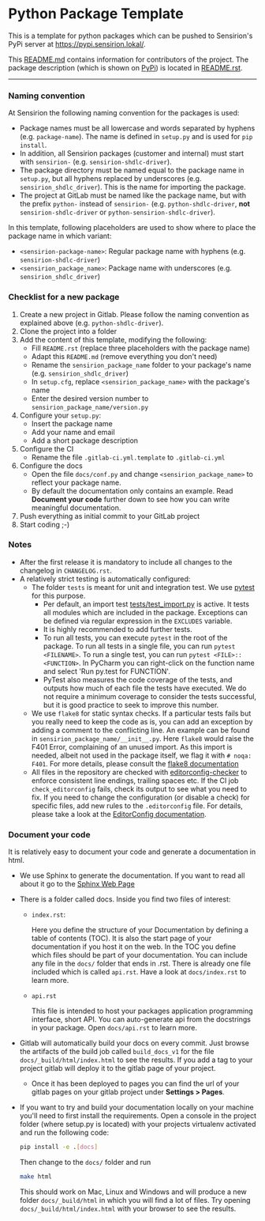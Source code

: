 # Python Package Template

This is a template for python packages which can be pushed to Sensirion's PyPi
server at https://pypi.sensirion.lokal/.


This [README.md](README.md) contains information for contributors of the
project. The package description (which is shown on
[PyPi](https://pypi.sensirion.lokal/)) is located in [README.rst](README.rst).

---

### Naming convention

At Sensirion the following naming convention for the packages is used:

* Package names must be all lowercase and words separated by hyphens (e.g.
  `package-name`). The name is defined in `setup.py` and is used for
  `pip install`.
* In addition, all Sensirion packages (customer and internal) must start with
  `sensirion-` (e.g. `sensirion-shdlc-driver`).
* The package directory must be named equal to the package name in `setup.py`,
  but all hyphens replaced by underscores (e.g. `sensirion_shdlc_driver`). This
  is the name for importing the package.
* The project at GitLab must be named like the package name, but with the prefix
  `python-` instead of `sensirion-` (e.g. `python-shdlc-driver`, **not**
  `sensirion-shdlc-driver` or `python-sensirion-shdlc-driver`).

In this template, following placeholders are used to show where to place the
package name in which variant:
* `<sensirion-package-name>`: Regular package name with hyphens (e.g.
  `sensirion-shdlc-driver`)
* `<sensirion_package_name>`: Package name with underscores (e.g.
  `sensirion_shdlc_driver`)


### Checklist for a new package

1. Create a new project in Gitlab. Please follow the naming convention as
  explained above (e.g. `python-shdlc-driver`).
2. Clone the project into a folder
3. Add the content of this template, modifying the following:
   * Fill `README.rst` (replace three placeholders with the package name)
   * Adapt this `README.md` (remove everything you don't need)
   * Rename the `sensirion_package_name` folder to your package's name (e.g.
     `sensirion_shdlc_driver`)
   * In `setup.cfg`, replace `<sensirion_package_name>` with the package's name
   * Enter the desired version number to `sensirion_package_name/version.py`
4. Configure your `setup.py`:
   * Insert the package name
   * Add your name and email
   * Add a short package description
5. Configure the CI
   * Rename the file `.gitlab-ci.yml.template` to `.gitlab-ci.yml`
6. Configure the docs
   * Open the file `docs/conf.py` and change `<sensirion_package_name>` to
   reflect your package name.
   * By default the documentation only contains an example. Read
   __Document your code__ further down to see how you can
   write meaningful documentation.
7. Push everything as initial commit to your GitLab project
8. Start coding ;-)


### Notes

* After the first release it is mandatory to include all changes to the
  changelog in `CHANGELOG.rst`.
* A relatively strict testing is automatically configured:
  * The folder `tests` is meant for unit and integration test. We use
    [pytest](https://docs.pytest.org) for this purpose.
    * Per default, an import test [tests/test_import.py](tests/test_imports.py)
      is active. It tests all modules which are included in the package.
      Exceptions can be defined via regular expression in the `EXCLUDES`
      variable.
    * It is highly recommended to add further tests.
    * To run all tests, you can execute `pytest` in the root of the package. To
      run all tests in a single file, you can run `pytest <FILENAME>`. To run a
      single test, you can run `pytest <FILE>::<FUNCTION>`. In PyCharm you can
      right-click on the function name and select 'Run py.test for FUNCTION'.
    * PyTest also measures the code coverage of the tests, and outputs how much
      of each file the tests have executed. We do not require a minimum coverage
      to consider the tests successful, but it is good practice to seek to
      improve this number.
  * We use `flake8` for static syntax checks. If a particular tests fails but
    you really need to keep the code as is, you can add an exception by adding a
    comment to the conflicting line. An example can be found in
    `sensirion_package_name/__init__.py`. Here `flake8` would raise the F401
    Error, complaining of an unused import. As this import is needed, albeit not
    used in the package itself, we flag it with `# noqa: F401`. For more
    details, please consult the
    [flake8 documentation](http://flake8.pycqa.org/en/latest/user/violations.html#in-line-ignoring-errors)
  * All files in the repository are checked with
    [editorconfig-checker](https://editorconfig-checker.github.io/) to enforce
    consistent line endings, trailing spaces etc. If the CI job
    `check_editorconfig` fails, check its output to see what you need to fix.
    If you need to change the configuration (or disable a check) for specific
    files, add new rules to the `.editorconfig` file. For details, please take
    a look at the [EditorConfig documentation](https://editorconfig.org/).


### Document your code

It is relatively easy to document your code and generate a documentation in
html.
* We use Sphinx to generate the documentation. If you want to read all about
  it go to the [Sphinx Web Page](https://www.sphinx-doc.org/en/master/usage/quickstart.html#defining-document-structure)
* There is a folder called docs. Inside you find two files of interest:
  * `index.rst`:

    Here you define the structure of your Documentation by defining a table of
    contents (TOC). It is also the start page of your documentation if you
    host it on the web. In the TOC you define which files should be part of
    your documentation. You can include any file in the `docs/` folder that
    ends in .rst. There is already one file included which is called `api.rst`.
    Have a look at `docs/index.rst` to learn more.

  * `api.rst`

    This file is intended to host your packages application programming
    interface, short API. You can auto-generate api from the docstrings in
    your package. Open `docs/api.rst` to learn more.
* Gitlab will automatically build your docs on every commit. Just browse the
  artifacts of the build job called `build_docs_v1` for the file
  `docs/_build/html/index.html` to see the results. If you add a tag to your
  project gitlab will deploy it to the gitlab page of your project.
  * Once it has been deployed to pages you can find the url of your gitlab
    pages on your gitlab project under __Settings > Pages__.
* If you want to try and build your documentation locally on your machine you'll
  need to first install the requirements. Open a console in the project folder
  (where setup.py is located) with your projects virtualenv activated and run
  the following code:
  ```bash
  pip install -e .[docs]
  ```
  Then change to the `docs/` folder and run

  ```bash
  make html
  ```
  This should work on Mac, Linux and Windows and will produce a new folder
  `docs/_build/html` in which you will find a lot of files. Try opening
  `docs/_build/html/index.html` with your browser to see the results.
